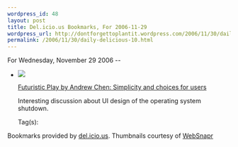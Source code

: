 ```yaml
--- 
wordpress_id: 48
layout: post
title: Del.icio.us Bookmarks, For 2006-11-29
wordpress_url: http://dontforgettoplantit.wordpress.com/2006/11/30/daily-delicious-10/
permalink: /2006/11/30/daily-delicious-10.html
---
```

<p class="daily-delicious-header">For Wednesday, November 29 2006 --</p>
<ul class="daily-delicious">
    <li><img src="http://images.websnapr.com/?url=http://andrewchen.typepad.com/andrew_chens_blog/2006/11/simplicity_and_.html"> <p><a href="http://andrewchen.typepad.com/andrew_chens_blog/2006/11/simplicity_and_.html" title="http://andrewchen.typepad.com/andrew_chens_blog/2006/11/simplicity_and_.html">Futuristic Play by Andrew Chen: Simplicity and choices for users</a></p>
<p>Interesting discussion about UI design of the operating system shutdown.</p><div class="daily-delicious-tags">Tag(s): </div></li></ul><p class="daily-delicious-footer">Bookmarks provided by <a href="http://del.icio.us/cyu">del.icio.us</a>.  Thumbnails courtesy of <a href="http://websnapr.com">WebSnapr</a>
